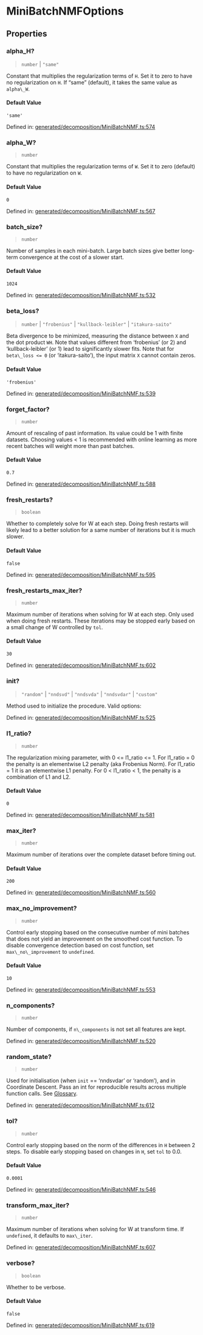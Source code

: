 # MiniBatchNMFOptions

## Properties

### alpha\_H?

> `number` \| `"same"`

Constant that multiplies the regularization terms of `H`. Set it to zero to have no regularization on `H`. If “same” (default), it takes the same value as `alpha\_W`.

#### Default Value

`'same'`

Defined in:  [generated/decomposition/MiniBatchNMF.ts:574](https://github.com/transitive-bullshit/scikit-learn-ts/blob/92ab806/packages/sklearn/src/generated/decomposition/MiniBatchNMF.ts#L574)

### alpha\_W?

> `number`

Constant that multiplies the regularization terms of `W`. Set it to zero (default) to have no regularization on `W`.

#### Default Value

`0`

Defined in:  [generated/decomposition/MiniBatchNMF.ts:567](https://github.com/transitive-bullshit/scikit-learn-ts/blob/92ab806/packages/sklearn/src/generated/decomposition/MiniBatchNMF.ts#L567)

### batch\_size?

> `number`

Number of samples in each mini-batch. Large batch sizes give better long-term convergence at the cost of a slower start.

#### Default Value

`1024`

Defined in:  [generated/decomposition/MiniBatchNMF.ts:532](https://github.com/transitive-bullshit/scikit-learn-ts/blob/92ab806/packages/sklearn/src/generated/decomposition/MiniBatchNMF.ts#L532)

### beta\_loss?

> `number` \| `"frobenius"` \| `"kullback-leibler"` \| `"itakura-saito"`

Beta divergence to be minimized, measuring the distance between `X` and the dot product `WH`. Note that values different from ‘frobenius’ (or 2) and ‘kullback-leibler’ (or 1) lead to significantly slower fits. Note that for `beta\_loss <= 0` (or ‘itakura-saito’), the input matrix `X` cannot contain zeros.

#### Default Value

`'frobenius'`

Defined in:  [generated/decomposition/MiniBatchNMF.ts:539](https://github.com/transitive-bullshit/scikit-learn-ts/blob/92ab806/packages/sklearn/src/generated/decomposition/MiniBatchNMF.ts#L539)

### forget\_factor?

> `number`

Amount of rescaling of past information. Its value could be 1 with finite datasets. Choosing values < 1 is recommended with online learning as more recent batches will weight more than past batches.

#### Default Value

`0.7`

Defined in:  [generated/decomposition/MiniBatchNMF.ts:588](https://github.com/transitive-bullshit/scikit-learn-ts/blob/92ab806/packages/sklearn/src/generated/decomposition/MiniBatchNMF.ts#L588)

### fresh\_restarts?

> `boolean`

Whether to completely solve for W at each step. Doing fresh restarts will likely lead to a better solution for a same number of iterations but it is much slower.

#### Default Value

`false`

Defined in:  [generated/decomposition/MiniBatchNMF.ts:595](https://github.com/transitive-bullshit/scikit-learn-ts/blob/92ab806/packages/sklearn/src/generated/decomposition/MiniBatchNMF.ts#L595)

### fresh\_restarts\_max\_iter?

> `number`

Maximum number of iterations when solving for W at each step. Only used when doing fresh restarts. These iterations may be stopped early based on a small change of W controlled by `tol`.

#### Default Value

`30`

Defined in:  [generated/decomposition/MiniBatchNMF.ts:602](https://github.com/transitive-bullshit/scikit-learn-ts/blob/92ab806/packages/sklearn/src/generated/decomposition/MiniBatchNMF.ts#L602)

### init?

> `"random"` \| `"nndsvd"` \| `"nndsvda"` \| `"nndsvdar"` \| `"custom"`

Method used to initialize the procedure. Valid options:

Defined in:  [generated/decomposition/MiniBatchNMF.ts:525](https://github.com/transitive-bullshit/scikit-learn-ts/blob/92ab806/packages/sklearn/src/generated/decomposition/MiniBatchNMF.ts#L525)

### l1\_ratio?

> `number`

The regularization mixing parameter, with 0 <= l1\_ratio <= 1. For l1\_ratio = 0 the penalty is an elementwise L2 penalty (aka Frobenius Norm). For l1\_ratio = 1 it is an elementwise L1 penalty. For 0 < l1\_ratio < 1, the penalty is a combination of L1 and L2.

#### Default Value

`0`

Defined in:  [generated/decomposition/MiniBatchNMF.ts:581](https://github.com/transitive-bullshit/scikit-learn-ts/blob/92ab806/packages/sklearn/src/generated/decomposition/MiniBatchNMF.ts#L581)

### max\_iter?

> `number`

Maximum number of iterations over the complete dataset before timing out.

#### Default Value

`200`

Defined in:  [generated/decomposition/MiniBatchNMF.ts:560](https://github.com/transitive-bullshit/scikit-learn-ts/blob/92ab806/packages/sklearn/src/generated/decomposition/MiniBatchNMF.ts#L560)

### max\_no\_improvement?

> `number`

Control early stopping based on the consecutive number of mini batches that does not yield an improvement on the smoothed cost function. To disable convergence detection based on cost function, set `max\_no\_improvement` to `undefined`.

#### Default Value

`10`

Defined in:  [generated/decomposition/MiniBatchNMF.ts:553](https://github.com/transitive-bullshit/scikit-learn-ts/blob/92ab806/packages/sklearn/src/generated/decomposition/MiniBatchNMF.ts#L553)

### n\_components?

> `number`

Number of components, if `n\_components` is not set all features are kept.

Defined in:  [generated/decomposition/MiniBatchNMF.ts:520](https://github.com/transitive-bullshit/scikit-learn-ts/blob/92ab806/packages/sklearn/src/generated/decomposition/MiniBatchNMF.ts#L520)

### random\_state?

> `number`

Used for initialisation (when `init` == ‘nndsvdar’ or ‘random’), and in Coordinate Descent. Pass an int for reproducible results across multiple function calls. See [Glossary](../../glossary.html#term-random_state).

Defined in:  [generated/decomposition/MiniBatchNMF.ts:612](https://github.com/transitive-bullshit/scikit-learn-ts/blob/92ab806/packages/sklearn/src/generated/decomposition/MiniBatchNMF.ts#L612)

### tol?

> `number`

Control early stopping based on the norm of the differences in `H` between 2 steps. To disable early stopping based on changes in `H`, set `tol` to 0.0.

#### Default Value

`0.0001`

Defined in:  [generated/decomposition/MiniBatchNMF.ts:546](https://github.com/transitive-bullshit/scikit-learn-ts/blob/92ab806/packages/sklearn/src/generated/decomposition/MiniBatchNMF.ts#L546)

### transform\_max\_iter?

> `number`

Maximum number of iterations when solving for W at transform time. If `undefined`, it defaults to `max\_iter`.

Defined in:  [generated/decomposition/MiniBatchNMF.ts:607](https://github.com/transitive-bullshit/scikit-learn-ts/blob/92ab806/packages/sklearn/src/generated/decomposition/MiniBatchNMF.ts#L607)

### verbose?

> `boolean`

Whether to be verbose.

#### Default Value

`false`

Defined in:  [generated/decomposition/MiniBatchNMF.ts:619](https://github.com/transitive-bullshit/scikit-learn-ts/blob/92ab806/packages/sklearn/src/generated/decomposition/MiniBatchNMF.ts#L619)
